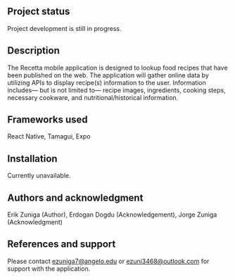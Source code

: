 ## Project status
Project development is still in progress.

## Description
The Recetta mobile application is designed to lookup food recipes that have been published on the 
web. The application will gather online data by utilizing APIs to display recipe(s) information to the user. 
Information includes— but is not limited to— recipe images, ingredients, cooking steps, necessary 
cookware, and nutritional/historical information. 

## Frameworks used
React Native, Tamagui, Expo

## Installation
Currently unavailable.

## Authors and acknowledgment
Erik Zuniga (Author),
Erdogan Dogdu (Acknowledgement),
Jorge Zuniga (Acknowledgment)

## References and support
Please contact ezuniga7@angelo.edu or ezuni3468@outlook.com for support with the application.
